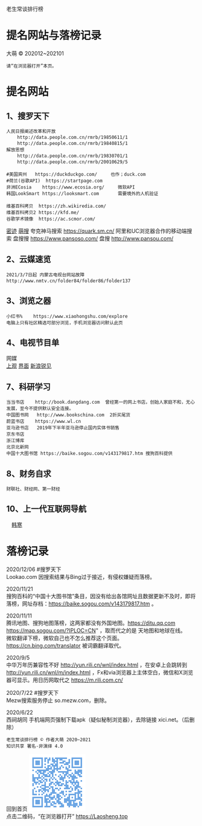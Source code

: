老生常谈排行榜

提名网站与落榜记录
====================
大萌 © 202012~202101

	请“在浏览器打开”本页。

提名网站
========

1、搜罗天下
-----------

	人民日报阐述改革和开放 
		http://data.people.com.cn/rmrb/19850611/1 
		http://data.people.com.cn/rmrb/19840815/1
	解放思想
		http://data.people.com.cn/rmrb/19830701/1
		http://data.people.com.cn/rmrb/20010629/5

	#美国宾州	https://duckduckgo.com/ 	也作；duck.com
	#荷兰(谷歌API)	https://startpage.com
	非洲ECosia	https://www.ecosia.org/ 	微软API
	韩国LookSmart	https://looksmart.com   	需要境外的人机验证

	维基百科拷贝	https://zh.wikiredia.com/
	维基百科拷贝2	https://kfd.me/
	谷歌学术镜像 	https://ac.scmor.com/

<a href="https://mijisou.com" title="密迹搜索">密迹</a>
<a href="https://Mengso.com" title="为小众而搜">萌搜</a>
	夸克神马搜索	https://quark.sm.cn/		阿里和UC浏览器合作的移动端搜索
	盘搜搜  	https://www.pansoso.com/
	盘搜     	http://www.pansou.com/


2、云媒速览
-----------

	2021/3/7日起 内蒙古电视台网站故障 http://www.nmtv.cn/folder84/folder86/folder137


3、浏览之器
-----------

	小红书% 	https://www.xiaohongshu.com/explore
	电脑上只有社区精选可部分浏览，手机浏览器访问默认此页


4、电视节目单
-------------

网媒  
	<a href="https://www.shobserver.com" title="澎湃新闻 上海报业集团">上观</a>
	<a href="http://jiemian.com" title="界面新闻 上海报业集团">界面</a>
	<a title="新闻时评" href="http://news.sina.com.cn/ruijian">新浪锐见</a>　

7、科研学习
------------

	当当书店 	http://book.dangdang.com  曾经第一的网上书店，创始人家庭不和，无心发展，至今不提供默认安全连接。
	中国图书网	http://www.bookschina.com  2折买尾货
	蔚蓝书店 	https://www.wl.cn
	亚马逊书店	2019年下半年亚马逊停止国内实体书销售
	京东书店 	
	浙江博库 	
	北京北新网	
	中国十大图书馆	https://baike.sogou.com/v143179817.htm 搜狗百科提供

8、财务自求
------------

	财联社、财经网、第一财经


10、上一代互联网导航
---------------------

　<a href="https://weibo.com/hanhan" title="作家赛车手">韩寒</a>



落榜记录
=========

2020/12/06	#搜罗天下  
	Lookao.com 因搜索结果与Bing过于接近，有侵权嫌疑而落榜。

2020/11/21  
	搜狗百科的“中国十大图书馆”条目，因没有给出各馆网址且数据更新不及时，即将落榜，网址存档：https://baike.sogou.com/v143179817.htm 。

2020/11/11  
	腾讯地图、搜狗地图落榜，这两家都没有外国地图。https://ditu.qq.com https://map.sogou.com/?IPLOC=CN" ，取而代之的是 天地图和地球在线。  
	微软翻译下榜，微软自己也不怎么推荐这个页面。https://cn.bing.com/translator 被词霸翻译取代。

2020/9/5  
	中华万年历兼容性不好 http://yun.rili.cn/wnl/index.html ，在安卓上会跳转到 http://yun.rili.cn/wnl/m/index.html ，Fx和via浏览器上主体空白，微信和X浏览器可显示。用日历网取代之 https://m.rili.com.cn/ 


2020/7/22	#搜罗天下  
	Mezw搜索服务停止 so.mezw.com，删除。

2020/6/22  
	西祠胡同 手机端网页强制下载apk（疑似秘制浏览器），去除链接 xici.net。（后删除）


	老生常谈排行榜 © 作者大萌 2020~2021
	知识共享 署名-非演绎 4.0

回到首页
<a href=".." title="返回老生常谈首页"><img src="../indexQR-Blue.png" /></a>  
点击二维码，“在浏览器打开” https://Laosheng.top

